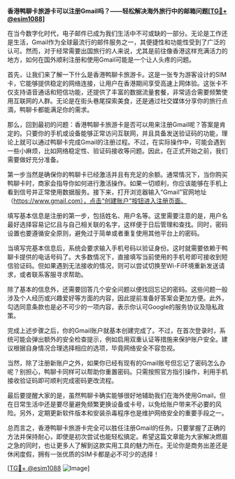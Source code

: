 **香港鸭聊卡旅游卡可以注册Gmail吗？——轻松解决海外旅行中的邮箱问题[[TG💪+ @esim1088](https://t.me/s/esim1088)]**

在当今数字化时代，电子邮件已成为我们生活中不可或缺的一部分。无论是工作还是生活，Gmail作为全球最流行的邮件服务之一，其便捷性和功能性受到了广泛的认可。然而，对于经常需要出国旅行的人来说，尤其是前往像香港这样充满活力的地方，如何在国外顺利注册和使用Gmail可能是一个让人头疼的问题。

首先，让我们来了解一下什么是香港鸭聊卡旅游卡。这是一张专为游客设计的SIM卡，它能够提供稳定的网络连接，让用户在香港期间享受高速上网体验。这张卡不仅支持语音通话和短信功能，还提供了丰富的数据流量套餐，非常适合需要频繁使用互联网的人群。无论是在街头巷尾探索美食，还是通过社交媒体分享你的旅行点滴，鸭聊卡都能满足你的需求。

那么，回到最初的问题：香港鸭聊卡旅游卡是否可以用来注册Gmail呢？答案是肯定的。只要你的手机或设备能够正常访问互联网，并且具备发送验证码的功能，理论上就可以通过鸭聊卡完成Gmail的注册过程。不过，在实际操作中，可能会遇到一些小麻烦，比如网络稳定性、验证码接收等问题。因此，在正式开始之前，我们需要做好充分准备。

第一步当然是确保你的鸭聊卡已经激活并且有充足的余额。通常情况下，当你购买鸭聊卡时，商家会指导你如何进行激活操作。如果一切顺利，你应该能够在手机上看到信号并正常使用数据服务。接下来，打开浏览器输入“Gmail”官网地址（https://www.gmail.com），点击“创建账户”按钮进入注册页面。

填写基本信息是注册的第一步，包括姓名、用户名等。这里需要注意的是，用户名最好选择容易记忆且与自己相关联的名字，这样便于日后管理和查找。同时，密码设置也要遵循安全原则，避免过于简单或者重复使用其他平台上的密码。

当填写完基本信息后，系统会要求输入手机号码以验证身份。这时就需要依赖于鸭聊卡提供的电话号码了。大多数情况下，直接填写当前使用的手机号即可接收到短信验证码。但如果遇到无法接收的情况，则可以尝试切换至Wi-Fi环境重新发送请求，或者联系客服寻求帮助。

除了基本的信息外，还需要回答几个安全问题以便找回忘记的密码。这些问题一般涉及个人经历或兴趣爱好等方面的内容，因此提前准备好答案会更加方便。此外，勾选同意条款也是必不可少的一项内容，表示你认可Google的服务协议及隐私政策。

完成上述步骤之后，你的Gmail账户就基本创建完成了。不过，在首次登录时，系统可能会弹出额外的安全检查提示，例如启用双重认证等措施来保护账户安全。建议根据自身情况合理选择相应的选项，毕竟网络安全不容忽视。

当然，除了注册新账户之外，如果你已经有现有的Gmail账号但忘记了密码怎么办呢？别担心，鸭聊卡同样可以帮助你重置密码。只需按照官方指引操作，利用手机接收验证码即可顺利完成密码更改流程。

最后要提醒大家的是，虽然鸭聊卡确实能够很好地辅助我们在海外使用Gmail，但在日常生活中还是要尽量避免频繁更换设备或卡号，以免给账户带来不必要的风险。另外，定期更新软件版本和安装杀毒程序也是维护网络安全的重要手段之一。

总而言之，香港鸭聊卡旅游卡完全可以胜任注册Gmail的任务。只要掌握了正确的方法并保持耐心，即使是初次尝试也能轻松搞定。希望这篇文章能为大家解决燃眉之急的同时，也让更多人了解到这款实用工具的魅力所在。无论你是商务出差还是休闲度假，拥有一张优质的SIM卡都是必不可少的选择！

[[TG💪+ @esim1088](https://t.me/s/esim1088) ![Image](https://i.postimg.cc/4NQfJmqS/Snipaste-2025-05-13-00-14-12.png)]